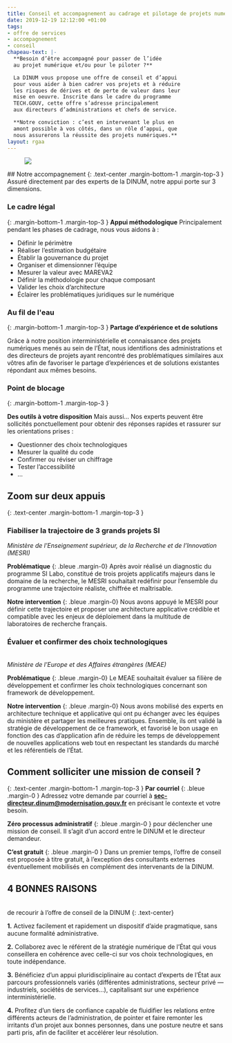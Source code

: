 ```yaml
---
title: Conseil et accompagnement au cadrage et pilotage de projets numériques
date: 2019-12-19 12:12:00 +01:00
tags:
- offre de services
- accompagnement
- conseil
chapeau-text: |-
  **Besoin d’être accompagné pour passer de l’idée
  au projet numérique et/ou pour le piloter ?**

  La DINUM vous propose une offre de conseil et d’appui
  pour vous aider à bien cadrer vos projets et à réduire
  les risques de dérives et de perte de valeur dans leur
  mise en oeuvre. Inscrite dans le cadre du programme
  TECH.GOUV, cette offre s’adresse principalement
  aux directeurs d’administrations et chefs de service.

  **Notre conviction : c’est en intervenant le plus en
  amont possible à vos côtés, dans un rôle d’appui, que
  nous assurerons la réussite des projets numériques.**
layout: rgaa
---
```


<figure class='image-left' style='width: 15%;'>
  <img src="/uploads/picto-accompagnement.png"/>
</figure>## Notre accompagnement
{: .text-center .margin-bottom-1 .margin-top-3 }
Assuré directement par des experts de la DINUM, notre appui porte sur 3 dimensions.

### Le cadre légal
{: .margin-bottom-1 .margin-top-3 }
**Appui méthodologique**
Principalement pendant les phases de cadrage, nous vous aidons à :
* Définir le périmètre
* Réaliser l’estimation budgétaire
* Établir la gouvernance du projet
* Organiser et dimensionner l’équipe
* Mesurer la valeur avec MAREVA2
* Définir la méthodologie pour chaque composant
* Valider les choix d’architecture
* Éclairer les problématiques juridiques sur le numérique


### Au fil de l'eau
{: .margin-bottom-1 .margin-top-3 }
**Partage d’expérience et de solutions**

Grâce à notre position interministérielle et connaissance des projets numériques menés au sein de l’État, nous identifions des administrations et des directeurs de projets ayant rencontré des problématiques similaires aux vôtres afin de favoriser le partage d’expériences et de solutions existantes répondant aux mêmes besoins.

### Point de blocage
{: .margin-bottom-1 .margin-top-3 }

**Des outils à votre disposition**
Mais aussi...
Nos experts peuvent être sollicités ponctuellement pour obtenir des réponses rapides et rassurer sur les orientations prises :
* Questionner des choix technologiques
* Mesurer la qualité du code
* Confirmer ou réviser un chiffrage
* Tester l’accessibilité
* …

## Zoom sur deux appuis
{: .text-center .margin-bottom-1 .margin-top-3 }
### Fiabiliser la trajectoire de 3 grands projets SI
*Ministère de l’Enseignement supérieur, de la Recherche et de l’Innovation (MESRI)*

**Problématique** 
{: .bleue .margin-0}
Après avoir réalisé un diagnostic du programme SI Labo, constitué de trois projets applicatifs majeurs dans le domaine de la recherche, le MESRI souhaitait redéfinir pour l’ensemble du programme une trajectoire réaliste, chiffrée et maîtrisable.

**Notre intervention** 
{: .bleue .margin-0} 
Nous avons appuyé le MESRI pour définir cette trajectoire et proposer une architecture applicative crédible et compatible avec les enjeux de déploiement dans la multitude de laboratoires de recherche français.

### Évaluer et confirmer des choix technologiques
<br>*Ministère de l’Europe et des Affaires étrangères (MEAE)*

**Problématique** 
{: .bleue .margin-0} Le MEAE souhaitait évaluer sa filière de développement et confirmer les choix technologiques concernant son framework de développement.

**Notre intervention**
{: .bleue .margin-0}
Nous avons mobilisé des experts en architecture technique et applicative qui ont pu échanger avec les équipes du ministère et partager les meilleures pratiques. Ensemble, ils ont validé la stratégie de développement de ce framework, et favorisé le bon usage en fonction des cas d’application afin de réduire les temps de développement de nouvelles applications web tout en respectant les standards du marché et les référentiels de l’État.

## Comment solliciter une mission de conseil ?
{: .text-center .margin-bottom-1 .margin-top-3 }
**Par courriel**
{: .bleue .margin-0  }
Adressez votre demande par courriel à [**sec-directeur.dinum@modernisation.gouv.fr**](mailto:sec-directeur.dinum@modernisation.gouv.fr) en précisant le contexte et votre besoin.

**Zéro processus administratif**
{: .bleue .margin-0  }
pour déclencher une mission de conseil. Il s’agit d’un accord entre
le DINUM et le directeur demandeur.

**C’est gratuit**
{: .bleue .margin-0  }
Dans un premier temps, l’offre de conseil est proposée à titre gratuit, à l’exception des consultants externes éventuellement mobilisés en complément des intervenants de la DINUM.

## 4 BONNES RAISONS
<br>de recourir à l’offre de conseil de la DINUM
{: .text-center}

**1.** Activez facilement et rapidement un dispositif d’aide pragmatique, sans aucune formalité administrative.

**2.** Collaborez avec le référent de la stratégie numérique de l’État qui vous conseillera en cohérence avec celle-ci sur vos choix technologiques, en toute indépendance.

**3.** Bénéficiez d’un appui pluridisciplinaire au contact d’experts de l’État aux parcours professionnels variés (différentes administrations, secteur privé — industriels, sociétés de services…), capitalisant sur une expérience interministérielle.

**4.** Profitez d’un tiers de confiance capable de fluidifier les relations entre différents acteurs de l’administration, de pointer et faire remonter les irritants d’un projet aux bonnes personnes, dans une posture neutre et sans parti pris, afin de faciliter et accélérer leur résolution.